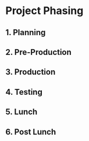 #  Project Phasing

## 1. Planning

## 2. Pre-Production

## 3. Production

## 4. Testing

## 5. Lunch

## 6. Post Lunch 